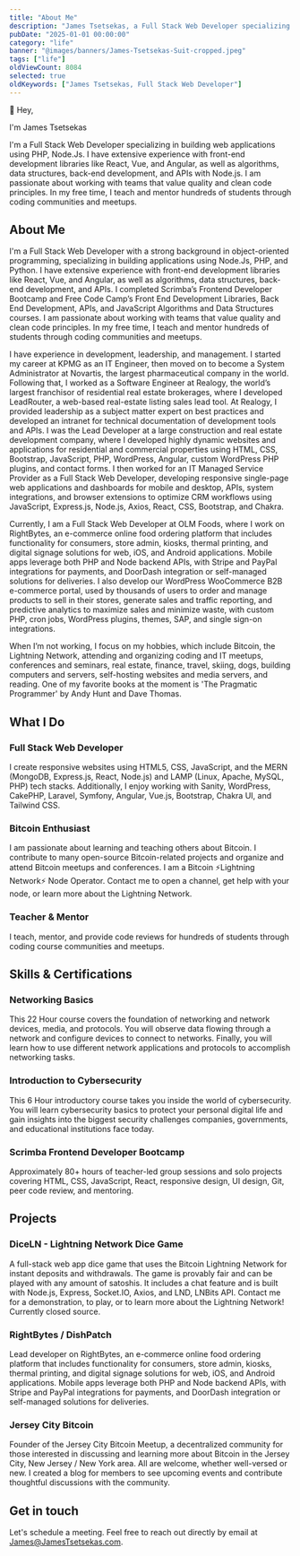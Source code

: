 ```yaml
---
title: "About Me"
description: "James Tsetsekas, a Full Stack Web Developer specializing in building applications using Node.Js, PHP, and Python."
pubDate: "2025-01-01 00:00:00"
category: "life"
banner: "@images/banners/James-Tsetsekas-Suit-cropped.jpeg"
tags: ["life"]
oldViewCount: 8084
selected: true
oldKeywords: ["James Tsetsekas, Full Stack Web Developer"]
---
```


👋 Hey,

I'm James Tsetsekas

I'm a Full Stack Web Developer specializing in building web applications using PHP, Node.Js. I have extensive experience with front-end development libraries like React, Vue, and Angular, as well as algorithms, data structures, back-end development, and APIs with Node.js. I am passionate about working with teams that value quality and clean code principles. In my free time, I teach and mentor hundreds of students through coding communities and meetups.

## About Me

I'm a Full Stack Web Developer with a strong background in object-oriented programming, specializing in building applications using Node.Js, PHP, and Python. I have extensive experience with front-end development libraries like React, Vue, and Angular, as well as algorithms, data structures, back-end development, and APIs. I completed Scrimba’s Frontend Developer Bootcamp and Free Code Camp’s Front End Development Libraries, Back End Development, APIs, and JavaScript Algorithms and Data Structures courses. I am passionate about working with teams that value quality and clean code principles. In my free time, I teach and mentor hundreds of students through coding communities and meetups.

I have experience in development, leadership, and management. I started my career at KPMG as an IT Engineer, then moved on to become a System Administrator at Novartis, the largest pharmaceutical company in the world. Following that, I worked as a Software Engineer at Realogy, the world’s largest franchisor of residential real estate brokerages, where I developed LeadRouter, a web-based real-estate listing sales lead tool. At Realogy, I provided leadership as a subject matter expert on best practices and developed an intranet for technical documentation of development tools and APIs. I was the Lead Developer at a large construction and real estate development company, where I developed highly dynamic websites and applications for residential and commercial properties using HTML, CSS, Bootstrap, JavaScript, PHP, WordPress, Angular, custom WordPress PHP plugins, and contact forms. I then worked for an IT Managed Service Provider as a Full Stack Web Developer, developing responsive single-page web applications and dashboards for mobile and desktop, APIs, system integrations, and browser extensions to optimize CRM workflows using JavaScript, Express.js, Node.js, Axios, React, CSS, Bootstrap, and Chakra.

Currently, I am a Full Stack Web Developer at OLM Foods, where I work on RightBytes, an e-commerce online food ordering platform that includes functionality for consumers, store admin, kiosks, thermal printing, and digital signage solutions for web, iOS, and Android applications. Mobile apps leverage both PHP and Node backend APIs, with Stripe and PayPal integrations for payments, and DoorDash integration or self-managed solutions for deliveries. I also develop our WordPress WooCommerce B2B e-commerce portal, used by thousands of users to order and manage products to sell in their stores, generate sales and traffic reporting, and predictive analytics to maximize sales and minimize waste, with custom PHP, cron jobs, WordPress plugins, themes, SAP, and single sign-on integrations.

When I’m not working, I focus on my hobbies, which include Bitcoin, the Lightning Network, attending and organizing coding and IT meetups, conferences and seminars, real estate, finance, travel, skiing, dogs, building computers and servers, self-hosting websites and media servers, and reading. One of my favorite books at the moment is 'The Pragmatic Programmer' by Andy Hunt and Dave Thomas.

## What I Do

### Full Stack Web Developer

I create responsive websites using HTML5, CSS, JavaScript, and the MERN (MongoDB, Express.js, React, Node.js) and LAMP (Linux, Apache, MySQL, PHP) tech stacks. Additionally, I enjoy working with Sanity, WordPress, CakePHP, Laravel, Symfony, Angular, Vue.js, Bootstrap, Chakra UI, and Tailwind CSS.

### Bitcoin Enthusiast

I am passionate about learning and teaching others about Bitcoin. I contribute to many open-source Bitcoin-related projects and organize and attend Bitcoin meetups and conferences. I am a Bitcoin ⚡Lightning Network⚡ Node Operator. Contact me to open a channel, get help with your node, or learn more about the Lightning Network.

### Teacher & Mentor

I teach, mentor, and provide code reviews for hundreds of students through coding course communities and meetups.

## Skills & Certifications

### Networking Basics

This 22 Hour course covers the foundation of networking and network devices, media, and protocols. You will observe data flowing through a network and configure devices to connect to networks. Finally, you will learn how to use different network applications and protocols to accomplish networking tasks.

### Introduction to Cybersecurity

This 6 Hour introductory course takes you inside the world of cybersecurity. You will learn cybersecurity basics to protect your personal digital life and gain insights into the biggest security challenges companies, governments, and educational institutions face today.

### Scrimba Frontend Developer Bootcamp

Approximately 80+ hours of teacher-led group sessions and solo projects covering HTML, CSS, JavaScript, React, responsive design, UI design, Git, peer code review, and mentoring.

## Projects

### DiceLN - Lightning Network Dice Game

A full-stack web app dice game that uses the Bitcoin Lightning Network for instant deposits and withdrawals. The game is provably fair and can be played with any amount of satoshis. It includes a chat feature and is built with Node.js, Express, Socket.IO, Axios, and LND, LNBits API. Contact me for a demonstration, to play, or to learn more about the Lightning Network! Currently closed source.

### RightBytes / DishPatch

Lead developer on RightBytes, an e-commerce online food ordering platform that includes functionality for consumers, store admin, kiosks, thermal printing, and digital signage solutions for web, iOS, and Android applications. Mobile apps leverage both PHP and Node backend APIs, with Stripe and PayPal integrations for payments, and DoorDash integration or self-managed solutions for deliveries.

### Jersey City Bitcoin

Founder of the Jersey City Bitcoin Meetup, a decentralized community for those interested in discussing and learning more about Bitcoin in the Jersey City, New Jersey / New York area. All are welcome, whether well-versed or new. I created a blog for members to see upcoming events and contribute thoughtful discussions with the community.

## Get in touch

Let's schedule a meeting. Feel free to reach out directly by email at James@JamesTsetsekas.com.